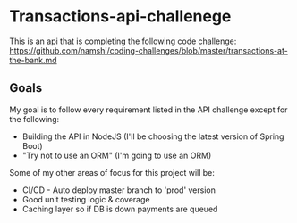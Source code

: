 # Transactions-api-challenege
This is an api that is completing the following code challenge:
https://github.com/namshi/coding-challenges/blob/master/transactions-at-the-bank.md


## Goals

My goal is to follow every requirement listed in the API challenge except for the following:
  - Building the API in NodeJS (I'll be choosing the latest version of Spring Boot)
  - "Try not to use an ORM" (I'm going to use an ORM)
  
Some of my other areas of focus for this project will be:
  - CI/CD - Auto deploy master branch to 'prod' version 
  - Good unit testing logic & coverage
  - Caching layer so if DB is down payments are queued
